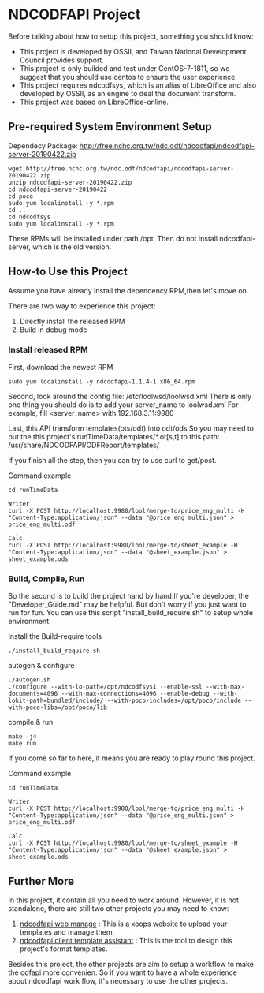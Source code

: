 # NDCODFAPI Project

Before talking about how to setup this project, something you should know:
* This project is developed by OSSII, and Taiwan National Development Council provides support.
* This project is only builded and test under CentOS-7-1811, so we suggest that you should use centos to ensure the user experience.
* This project requires ndcodfsys, which is an alias of LibreOffice and also developed by OSSII, as an engine to deal the document transform.
* This project was based on LibreOffice-online.

## Pre-required System Environment Setup

Dependecy Package: http://free.nchc.org.tw/ndc.odf/ndcodfapi/ndcodfapi-server-20190422.zip

```
wget http://free.nchc.org.tw/ndc.odf/ndcodfapi/ndcodfapi-server-20190422.zip
unzip ndcodfapi-server-20190422.zip
cd ndcodfapi-server-20190422
cd poco
sudo yum localinstall -y *.rpm
cd ..
cd ndcodfsys
sudo yum localinstall -y *.rpm
```
These RPMs will be installed under path /opt.
Then do not install ndcodfapi-server, which is the old version.


## How-to Use this Project

Assume you have already install the dependency RPM,then let's move on.

There are two way to experience this project:
1. Directly install the released RPM
2. Build in debug mode

### Install released RPM 


First, download the newest RPM
```
sudo yum localinstall -y ndcodfapi-1.1.4-1.x86_64.rpm
```

Second, look around the config file: /etc/loolwsd/loolwsd.xml
There is only one thing you should do is to add your server_name to loolwsd.xml
For example, fill <server_name> with 192.168.3.11:9980 

Last, this API transform templates(ots/odt) into odt/ods
So you may need to put the this project's runTimeData/templates/*.ot[s,t] to this path: /usr/share/NDCODFAPI/ODFReport/templates/

If you finish all the step, then you can try to use curl to get/post.

Command example

```
cd runTimeData

Writer
curl -X POST http://localhost:9980/lool/merge-to/price_eng_multi -H "Content-Type:application/json" --data "@price_eng_multi.json" > price_eng_multi.odf

Calc
curl -X POST http://localhost:9980/lool/merge-to/sheet_example -H "Content-Type:application/json" --data "@sheet_example.json" > sheet_example.ods

```

### Build, Compile, Run

So the second is to build the project hand by hand.If you're developer, the "Developer_Guide.md" may be helpful.
But don't worry if you just want to run for fun. You can use this script "install_build_require.sh" to setup whole environment.

Install the Build-require tools
```
./install_build_require.sh
```

autogen & configure
```
./autogen.sh
./configure --with-lo-path=/opt/ndcodfsys1 --enable-ssl --with-max-documents=4096 --with-max-connections=4096 --enable-debug --with-lokit-path=bundled/include/ --with-poco-includes=/opt/poco/include --with-poco-libs=/opt/poco/lib
```

compile & run
```
make -j4
make run
```

If you come so far to here, it means you are ready to play round this project.

Command example
```
cd runTimeData

Writer
curl -X POST http://localhost:9980/lool/merge-to/price_eng_multi -H "Content-Type:application/json" --data "@price_eng_multi.json" > price_eng_multi.odf

Calc
curl -X POST http://localhost:9980/lool/merge-to/sheet_example -H "Content-Type:application/json" --data "@sheet_example.json" > sheet_example.ods
```

## Further More

In this project, it contain all you need to work around. However, it is not standalone, there are still two other projects you may need to know:

1. [ndcodfapi web manage](https://github.com/NDCODF/ndcodfapi_web) : This is a xoops website to upload your templates and manage them.
2. [ndcodfapi client template assistant](https://github.com/NDCODF/ReportAssistant) : This is the tool to design this project's format templates.

Besides this project, the other projects are aim to setup a workflow to make the odfapi more convenien. So if you want to have a whole experience about ndcodfapi work flow, it's necessary to use the other projects.
